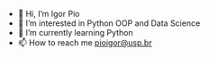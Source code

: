 - 👋 Hi, I’m Igor Pio
- 👀 I’m interested in Python OOP and Data Science
- 🌱 I’m currently learning Python
- 📫 How to reach me pioigor@usp.br

<!---
IgorPio07/IgorPio07 is a ✨ special ✨ repository because its `README.md` (this file) appears on your GitHub profile.
You can click the Preview link to take a look at your changes.
--->
